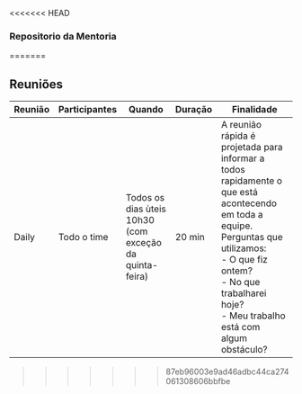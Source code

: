 <<<<<<< HEAD
### Repositorio da Mentoria
=======
## Reuniões

Reunião | Participantes | Quando | Duração | Finalidade |
------- | ------------- | ------ | ------- | ---------- |
Daily | Todo o time | Todos os dias ùteis 10h30 (com exceção da quinta-feira) | 20 min | A reunião rápida é projetada para informar a todos rapidamente o que está acontecendo em toda a equipe. Perguntas que utilizamos: <br> - O que fiz ontem? <br> - No que trabalharei hoje? <br> - Meu trabalho está com algum obstáculo? <br>|
>>>>>>> 87eb96003e9ad46adbc44ca274061308606bbfbe
